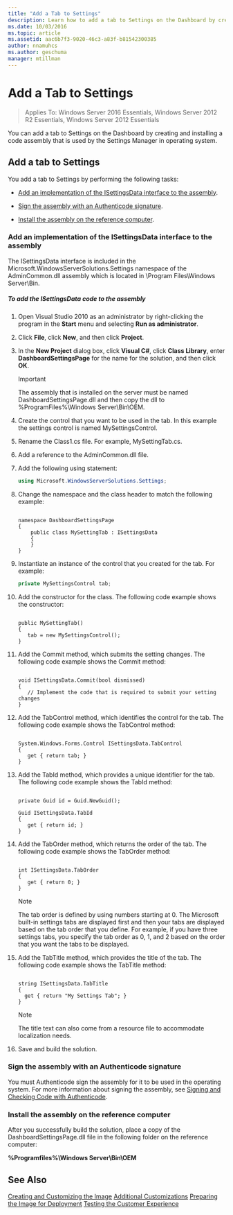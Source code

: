 ```yaml
---
title: "Add a Tab to Settings"
description: Learn how to add a tab to Settings on the Dashboard by creating and installing a code assembly.
ms.date: 10/03/2016
ms.topic: article
ms.assetid: aac6b7f3-9020-46c3-a83f-b81542300385
author: nnamuhcs
ms.author: geschuma
manager: mtillman
---
```


# Add a Tab to Settings

>Applies To: Windows Server 2016 Essentials, Windows Server 2012 R2 Essentials, Windows Server 2012 Essentials

You can add a tab to Settings on the Dashboard by creating and installing a code assembly that is used by the Settings Manager in operating system.

## Add a tab to Settings
 You add a tab to Settings by performing the following tasks:

-   [Add an implementation of the ISettingsData interface to the assembly](Add-a-Tab-to-Settings.md#BKMK_ISettingsData).

-   [Sign the assembly with an Authenticode signature](Add-a-Tab-to-Settings.md#BKMK_SignAssembly).

-   [Install the assembly on the reference computer](Add-a-Tab-to-Settings.md#BKMK_InstallAssembly).

###  <a name="BKMK_ISettingsData"></a> Add an implementation of the ISettingsData interface to the assembly
 The ISettingsData interface is included in the Microsoft.WindowsServerSolutions.Settings namespace of the AdminCommon.dll assembly which is located in \Program Files\Windows Server\Bin.

##### To add the ISettingsData code to the assembly

1.  Open Visual Studio 2010 as an administrator by right-clicking the program in the **Start** menu and selecting **Run as administrator**.

2.  Click **File**, click **New**, and then click **Project**.

3.  In the **New Project** dialog box, click **Visual C#**, click **Class Library**, enter **DashboardSettingsPage** for the name for the solution, and then click **OK**.

    > [!IMPORTANT]
    >  The assembly that is installed on the server must be named DashboardSettingsPage.dll and then copy the dll to %ProgramFiles%\Windows Server\Bin\OEM.

4.  Create the control that you want to be used in the tab. In this example the settings control is named MySettingsControl.

5.  Rename the Class1.cs file. For example, MySettingTab.cs.

6.  Add a reference to the AdminCommon.dll file.

7.  Add the following using statement:

    ```c#
    using Microsoft.WindowsServerSolutions.Settings;
    ```

8.  Change the namespace and the class header to match the following example:

    ```

    namespace DashboardSettingsPage
    {
        public class MySettingTab : ISettingsData
        {
        }
    }

    ```

9. Instantiate an instance of the control that you created for the tab. For example:

    ```c#
    private MySettingsControl tab;
    ```

10. Add the constructor for the class. The following code example shows the constructor:

    ```

    public MySettingTab()
    {
       tab = new MySettingsControl();
    }
    ```

11. Add the Commit method, which submits the setting changes. The following code example shows the Commit method:

    ```

    void ISettingsData.Commit(bool dismissed)
    {
       // Implement the code that is required to submit your setting changes
    }
    ```

12. Add the TabControl method, which identifies the control for the tab. The following code example shows the TabControl method:

    ```

    System.Windows.Forms.Control ISettingsData.TabControl
    {
       get { return tab; }
    }
    ```

13. Add the TabId method, which provides a unique identifier for the tab. The following code example shows the TabId method:

    ```

    private Guid id = Guid.NewGuid();

    Guid ISettingsData.TabId
    {
       get { return id; }
    }
    ```

14. Add the TabOrder method, which returns the order of the tab. The following code example shows the TabOrder method:

    ```

    int ISettingsData.TabOrder
    {
       get { return 0; }
    }
    ```

    > [!NOTE]
    >  The tab order is defined by using numbers starting at 0. The Microsoft built-in settings tabs are displayed first and then your tabs are displayed based on the tab order that you define. For example, if you have three settings tabs, you specify the tab order as 0, 1, and 2 based on the order that you want the tabs to be displayed.

15. Add the TabTitle method, which provides the title of the tab. The following code example shows the TabTitle method:

    ```

    string ISettingsData.TabTitle
    {
      get { return "My Settings Tab"; }
    }
    ```

    > [!NOTE]
    >  The title text can also come from a resource file to accommodate localization needs.

16. Save and build the solution.

###  <a name="BKMK_SignAssembly"></a> Sign the assembly with an Authenticode signature
 You must Authenticode sign the assembly for it to be used in the operating system. For more information about signing the assembly, see [Signing and Checking Code with Authenticode](https://msdn.microsoft.com/library/ms537364\(VS.85\).aspx#SignCode).

###  <a name="BKMK_InstallAssembly"></a> Install the assembly on the reference computer
 After you successfully build the solution, place a copy of the DashboardSettingsPage.dll file in the following folder on the reference computer:

 **%Programfiles%\Windows Server\Bin\OEM**

## See Also
 [Creating and Customizing the Image](Creating-and-Customizing-the-Image.md)
 [Additional Customizations](Additional-Customizations.md)
 [Preparing the Image for Deployment](Preparing-the-Image-for-Deployment.md)
 [Testing the Customer Experience](Testing-the-Customer-Experience.md)